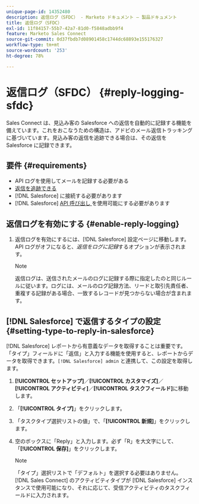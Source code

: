 ```yaml
---
unique-page-id: 14352480
description: 返信ログ（SFDC） - Marketo ドキュメント — 製品ドキュメント
title: 返信ログ（SFDC）
exl-id: 11f84157-55b7-42a7-81d0-f5848adbb9f4
feature: Marketo Sales Connect
source-git-commit: 0d37fbdb7d08901458c1744dc68893e155176327
workflow-type: tm+mt
source-wordcount: '253'
ht-degree: 78%

---
```


# 返信ログ（SFDC） {#reply-logging-sfdc}

Sales Connect は、見込み客の Salesforce への返信を自動的に記録する機能を備えています。これをおこなうための構造は、アドビのメール返信トラッキングに基づいています。見込み客の返信を追跡できる場合は、その返信を Salesforce に記録できます。

## 要件 {#requirements}

* API ログを使用してメールを記録する必要がある
* [返信を追跡できる](/help/marketo/product-docs/marketo-sales-connect/email/common-tracking-questions/how-reply-tracking-works.md)
* [!DNL Salesforce] に接続する必要があります
* [!DNL Salesforce] [API 呼び出し ](https://developer.salesforce.com/docs/atlas.en-us.salesforce_app_limits_cheatsheet.meta/salesforce_app_limits_cheatsheet/salesforce_app_limits_platform_api.htm) を使用可能にする必要があります

## 返信ログを有効にする {#enable-reply-logging}

1. 返信ログを有効にするには、[!DNL Salesforce] 設定ページに移動します。 API ログがオフになると、_返信をログに記録_&#x200B;するオプションが表示されます。

   >[!NOTE]
   >
   >返信ログは、送信されたメールのログに記録する際に指定したのと同じルールに従います。ログには、メールのログ記録方法、リードと取引先責任者、重複する記録がある場合、一致するレコードが見つからない場合が含まれます。

## [!DNL Salesforce] で返信するタイプの設定 {#setting-type-to-reply-in-salesforce}

[!DNL Salesforce] レポートから有意義なデータを取得することは重要です。 「タイプ」フィールドに「返信」と入力する機能を使用すると、レポートからデータを取得できます。`[!DNL Salesforce] admin` と連携して、この設定を取得します。

1. **[!UICONTROL セットアップ]**／**[!UICONTROL カスタマイズ]**／**[!UICONTROL アクティビティ]**／**[!UICONTROL タスクフィールド]**&#x200B;に移動します。
1. 「**[!UICONTROL タイプ]**」をクリックします。
1. 「タスクタイプ選択リストの値」で、「**[!UICONTROL 新規]**」をクリックします。
1. 空のボックスに「Reply」と入力します。必ず「R」を大文字にして、「**[!UICONTROL 保存]**」をクリックします。

   >[!NOTE]
   >
   >「タイプ」選択リストで「デフォルト」を選択する必要はありません。[!DNL Sales Connect] のアクティビティタイプが [!DNL Salesforce] インスタンスで使用可能になり、それに応じて、受信アクティビティのタスクフィールドに入力されます。
